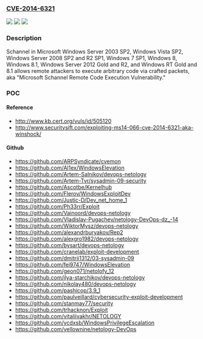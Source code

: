 ### [CVE-2014-6321](https://cve.mitre.org/cgi-bin/cvename.cgi?name=CVE-2014-6321)
![](https://img.shields.io/static/v1?label=Product&message=n%2Fa&color=blue)
![](https://img.shields.io/static/v1?label=Version&message=n%2Fa&color=blue)
![](https://img.shields.io/static/v1?label=Vulnerability&message=n%2Fa&color=brighgreen)

### Description

Schannel in Microsoft Windows Server 2003 SP2, Windows Vista SP2, Windows Server 2008 SP2 and R2 SP1, Windows 7 SP1, Windows 8, Windows 8.1, Windows Server 2012 Gold and R2, and Windows RT Gold and 8.1 allows remote attackers to execute arbitrary code via crafted packets, aka "Microsoft Schannel Remote Code Execution Vulnerability."

### POC

#### Reference
- http://www.kb.cert.org/vuls/id/505120
- http://www.securitysift.com/exploiting-ms14-066-cve-2014-6321-aka-winshock/

#### Github
- https://github.com/ARPSyndicate/cvemon
- https://github.com/Al1ex/WindowsElevation
- https://github.com/Artem-Salnikov/devops-netology
- https://github.com/Artem-Tvr/sysadmin-09-security
- https://github.com/Ascotbe/Kernelhub
- https://github.com/Flerov/WindowsExploitDev
- https://github.com/Justic-D/Dev_net_home_1
- https://github.com/Ph33rr/Exploit
- https://github.com/Vainoord/devops-netology
- https://github.com/Vladislav-Pugachev/netology-DevOps-dz_-14
- https://github.com/WiktorMysz/devops-netology
- https://github.com/alexandrburyakov/Rep2
- https://github.com/alexgro1982/devops-netology
- https://github.com/bysart/devops-netology
- https://github.com/cranelab/exploit-development
- https://github.com/dmitrii1312/03-sysadmin-09
- https://github.com/fei9747/WindowsElevation
- https://github.com/geon071/netolofy_12
- https://github.com/ilya-starchikov/devops-netology
- https://github.com/nikolay480/devops-netology
- https://github.com/pashicop/3.9_1
- https://github.com/paulveillard/cybersecurity-exploit-development
- https://github.com/stanmay77/security
- https://github.com/trhacknon/Exploit
- https://github.com/vitaliivakhr/NETOLOGY
- https://github.com/ycdxsb/WindowsPrivilegeEscalation
- https://github.com/yellownine/netology-DevOps

